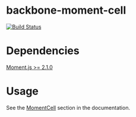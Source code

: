 backbone-moment-cell
====================

[![Build Status](https://travis-ci.org/wyuenho/backgrid-moment-cell.png?branch=master)](https://travis-ci.org/wyuenho/backgrid-moment-cell)

Dependencies
============

[Moment.js >= 2.1.0](http://momentjs.com/)

Usage
====

See the [MomentCell](http://wyuenho.github.com/backgrid/#api-moment-cell) section
in the documentation.
